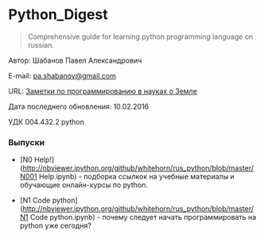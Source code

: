 # Python_Digest

> Comprehensive guide for learning python programming language on russian.

Автор: Шабанов Павел Александрович

E-mail: pa.shabanov@gmail.com

URL: [Заметки по программированию в науках о Земле](http://geofortran.blogspot.ru/)

Дата последнего обновления: 10.02.2016

УДК 004.432.2 python


### Выпуски

+ [N0 Help!](http://nbviewer.ipython.org/github/whitehorn/rus_python/blob/master/N001 Help.ipynb) - подборка ссылкок на учебные материалы и обучающие онлайн-курсы по python.

+ [N1 Code python](http://nbviewer.ipython.org/github/whitehorn/rus_python/blob/master/N1 Code python.ipynb) - почему следует начать программировать на python уже сегодня?
